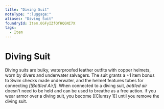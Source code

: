 ```yaml
---
title: "Diving Suit"
noteType: ":luggage:"
aliases: "Diving Suit"
foundryId: Item.0GFyIZfQfHQGNI7X
tags:
  - Item
---
```


# Diving Suit

Diving suits are bulky, waterproofed leather outfits with copper helmets, worn by divers and underwater salvagers. The suit grants a +1 item bonus to Swim checks made underwater, and the helmet features tubes for connecting _[[Bottled Air]]_. When connected to a diving suit, _bottled air_ doesn't need to be held and can be used to breathe as a free action. If you wear armor over a diving suit, you become [[Clumsy 1]] until you remove the diving suit.
